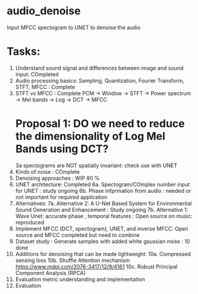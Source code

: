 # audio_denoise
Input MFCC spectogram to UNET to denoise the audio 
# Tasks:
1. Understand sound signal and differences between image and sound input: COmpleted 
2. Audio processing basics: Sampling, Quantization, Fourier Transform, STFT, MFCC : Complete
3. STFT vs MFCC : Complete
   PCM -> Window -> STFT -> Power spectrum -> Mel bands -> Log -> DCT -> MFCC
   # Proposal 1: DO we need to reduce the dimensionality of Log Mel Bands using DCT? 
   3a spectograms are NOT spatially invariant: check use with UNET
4. Kinds of noise : COmplete
5. Denoising approaches : WIP 80 % 
6. UNET architecture: Completed
   6a. Spectogram/COmplex number input for UNET : study ongoing 
   6b. Phase infprmation from audio : needed or not important for required application
7. Alternatives:
   7a. Alternative 2: A U-Net Based System for Environmental Sound Generation and Enhancement : Study ongoing
   7b. Alternative 1: Wave Unet: accurate phase , temporal features : Open source on music: reproduced 
8. Implement MFCC (DCT, spectogram), UNET, and inverse MFCC: Open source and MFCC completed but need to combine
9. Dataset study : Generate samples with added white gaussian noise : 10 done
10. Additions for denoising that can be made lightweight:
   10a. Compressed sensing loss
   10b.  Shuffle Attention mechanism https://www.mdpi.com/2076-3417/12/9/4161
   10c. Robust Principal Component Analysis (RPCA) 
11. Evaluation metric understanding and implementation
12. Evaluation
